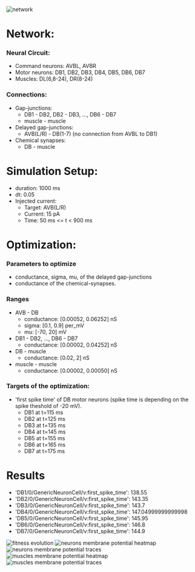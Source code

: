 ![network](avb-db-muscles_1.png)

# Network:

### Neural Circuit:

- Command neurons: AVBL, AVBR
- Motor neurons: DB1, DB2, DB3, DB4, DB5, DB6, DB7
- Muscles: DL(6,8-24), DR(8-24)

### Connections:

- Gap-junctions:
    - DB1 - DB2, DB2 - DB3, ..., DB6 - DB7
    - muscle - muscle 
- Delayed gap-junctions:
    - AVB(L/R) - DB(1-7) (no connection from AVBL to DB1)
- Chemical synapses:
    - DB - muscle


# Simulation Setup:

- duration: 1000 ms
- dt: 0.05
- Injected current:
    - Target: AVB(L/R)
    - Current: 15 pA
    - Time: 50 ms <= t < 900 ms

# Optimization:

### Parameters to optimize

- conductance, sigma, mu, of the delayed gap-junctions
- conductance of the chemical-synapses.

### Ranges

- AVB - DB
    - conductance: [0.00052, 0.06252] nS
    - sigma: [0.1, 0.9] per_mV
    - mu: [-70, 20] mV 
- DB1 - DB2, ..., DB6 - DB7
    - conductance: [0.00002, 0.04252] nS
- DB - muscle
    - conductance: [0.02, 2] nS
- muscle - muscle
    - conductance: [0.00002, 0.00050] nS

### Targets of the optimization:

- 'first spike time' of DB motor neurons (spike time is depending on the spike theshold of -20 mV).
    - DB1 at t=115 ms
    - DB2 at t=125 ms
    - DB3 at t=135 ms
    - DB4 at t=145 ms
    - DB5 at t=155 ms
    - DB6 at t=165 ms
    - DB7 at t=175 ms


# Results

- 'DB1/0/GenericNeuronCell/v:first_spike_time': 138.55
- 'DB2/0/GenericNeuronCell/v:first_spike_time': 143.35
- 'DB3/0/GenericNeuronCell/v:first_spike_time': 143.7
- 'DB4/0/GenericNeuronCell/v:first_spike_time': 147.04999999999998
- 'DB5/0/GenericNeuronCell/v:first_spike_time': 145.95
- 'DB6/0/GenericNeuronCell/v:first_spike_time': 146.8
- 'DB7/0/GenericNeuronCell/v:first_spike_time': 144.9


![fitness evolution](evo.png)
![neurons membrane potential heatmap](neurons_C2_AVB_DB.png)
![neurons membrane potential traces](traces_neuron_AVB_DB_C2.png)
![muscles membrane potential heatmap](muscles_C2_AVB_DB.png)
![muscles membrane potential traces](traces_muscles_AVB_DB_C2.png)
